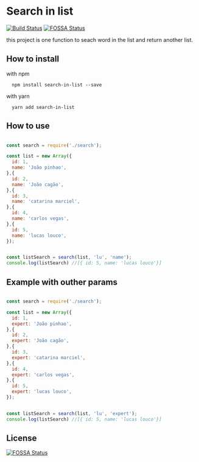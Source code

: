 # Search in list

[![Build Status](https://travis-ci.org/enieber/search-in-list.svg?branch=master)](https://travis-ci.org/enieber/search-in-list)
[![FOSSA Status](https://app.fossa.io/api/projects/git%2Bgithub.com%2Fenieber%2Fsearch-in-list.svg?type=shield)](https://app.fossa.io/projects/git%2Bgithub.com%2Fenieber%2Fsearch-in-list?ref=badge_shield)

this project is one function to seach word in the list and return another list.

## How to install

with npm

```
  npm install search-in-list --save
```

with yarn 

```
  yarn add search-in-list
```

## How to use

```js

const search = require('./search');

const list = new Array({
  id: 1,
  name: 'João pinhao',
},{
  id: 2,
  name: 'João cagão',
},{
  id: 3,
  name: 'catarina marciel',
},{
  id: 4,
  name: 'carlos vegas',
},{
  id: 5,
  name: 'lucas louco',
});


const listSearch = search(list, 'lu', 'name');
console.log(listSearch) //[{ id: 5, name: 'lucas louco'}]

```

## Example with outher params

```js

const search = require('./search');

const list = new Array({
  id: 1,
  expert: 'João pinhao',
},{
  id: 2,
  expert: 'João cagão',
},{
  id: 3,
  expert: 'catarina marciel',
},{
  id: 4,
  expert: 'carlos vegas',
},{
  id: 5,
  expert: 'lucas louco',
});


const listSearch = search(list, 'lu', 'expert');
console.log(listSearch) //[{ id: 5, name: 'lucas louco'}]
```



## License
[![FOSSA Status](https://app.fossa.io/api/projects/git%2Bgithub.com%2Fenieber%2Fsearch-in-list.svg?type=large)](https://app.fossa.io/projects/git%2Bgithub.com%2Fenieber%2Fsearch-in-list?ref=badge_large)